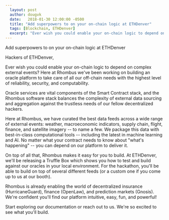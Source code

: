 ```yaml
---
  layout: post
  author: dougvk
  date:   2018-01-30 12:00:00 -0500
  title: "Add superpowers to on your on-chain logic at ETHDenver"
  tags: [Blockchain, ETHDenver]
  excerpt: "Ever wish you could enable your on-chain logic to depend on complex external events? Here at Rhombus we've been working on building an oracle platform to take care of all our off-chain needs with the highest level of reliability, security, and computability."
---
```


Add superpowers to on your on-chain logic at ETHDenver

Hackers of ETHDenver,

Ever wish you could enable your on-chain logic to depend on complex external events? Here at Rhombus we've been working on building an oracle platform to take care of all our off-chain needs with the highest level of reliability, security, and computability.

Oracle services are vital components of the Smart Contract stack, and the Rhombus software stack balances the complexity of external data sourcing and aggregation against the trustless needs of our fellow decentralized hackers.

Here at Rhombus, we have curated the best data feeds across a wide range of external events: weather, macroeconomic indicators, supply chain, flight, finance, and satellite imagery -- to name a few. We package this data with best-in-class computational tools -- including the latest in machine learning and AI. No matter what your contract needs to know about "what's happening" -- you can depend on our platform to deliver it.

On top of all that, Rhombus makes it easy for you to build. At ETHDenver, we'll be releasing a Truffle Box which shows you how to test and build against our oracles in your local environment. For the hackathon, you'll be able to build on top of several different feeds (or a custom one if you come up to us at our booth).

Rhombus is already enabling the world of decentralized insurance (HurricaneGuard), finance (OpenLaw), and prediction markets (Gnosis). We're confident you'll find our platform intuitive, easy, fun, and powerful!

Start exploring our documentation or reach out to us. We're so excited to see what you'll build.
